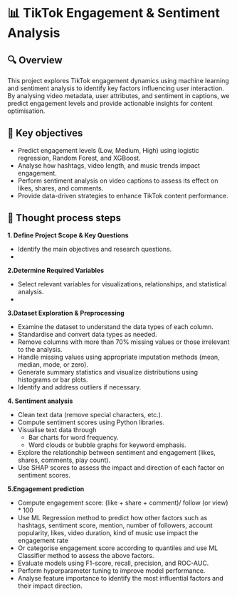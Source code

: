# 📊 TikTok Engagement & Sentiment Analysis

## 🔍 Overview
This project explores TikTok engagement dynamics using machine learning and sentiment analysis to identify key factors influencing user interaction. By analysing video metadata, user attributes, and sentiment in captions, we predict engagement levels and provide actionable insights for content optimisation.

## 🎯 Key objectives
- Predict engagement levels (Low, Medium, High) using logistic regression, Random Forest, and XGBoost.
- Analyse how hashtags, video length, and music trends impact engagement.
- Perform sentiment analysis on video captions to assess its effect on likes, shares, and comments.
- Provide data-driven strategies to enhance TikTok content performance.

## 📌 Thought process steps

**1. Define Project Scope & Key Questions**
- Identify the main objectives and research questions.
- 
**2.Determine Required Variables**
- Select relevant variables for visualizations, relationships, and statistical analysis.
- 
**3.Dataset Exploration & Preprocessing**
- Examine the dataset to understand the data types of each column.
- Standardise and convert data types as needed.
- Remove columns with more than 70% missing values or those irrelevant to the analysis.
- Handle missing values using appropriate imputation methods (mean, median, mode, or zero).
- Generate summary statistics and visualize distributions using histograms or bar plots.
- Identify and address outliers if necessary.

**4. Sentiment analysis**
- Clean text data (remove special characters, etc.).
- Compute sentiment scores using Python libraries.
- Visualise text data through
  + Bar charts for word frequency.
  + Word clouds or bubble graphs for keyword emphasis.
- Explore the relationship between sentiment and engagement (likes, shares, comments, play count).
- Use SHAP scores to assess the impact and direction of each factor on sentiment scores.

**5.Engagement prediction**
- Compute engagement score: (like + share + comment)/ follow (or view) * 100
- Use ML Regression method to predict how other factors such as hashtags, sentiment score, mention, number of followers, account popularity, likes, video duration, kind of music use impact the engagement rate
- Or categorise engagement score according to quantiles and use ML Classifier method to assess the above factors.
- Evaluate models using F1-score, recall, precision, and ROC-AUC.
- Perform hyperparameter tuning to improve model performance.
- Analyse feature importance to identify the most influential factors and their impact direction.
